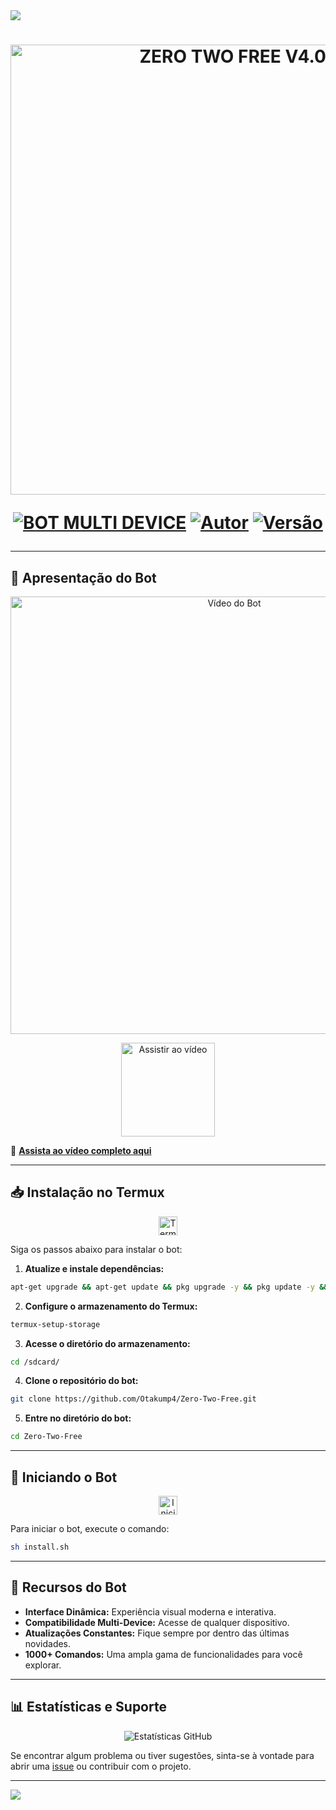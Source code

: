 <img src="https://readme-typing-svg.herokuapp.com/?font=mono&size=30&duration=4000&color=836FFF&center=falso&vCenter=falso&lines=𝐙𝐄𝐑𝐎-𝐓𝐖𝐎+𝐕4.0✓;𝐁𝐎𝐓+𝐌𝐔𝐋𝐓𝐈+𝐃𝐄𝐕𝐈𝐂𝐄;1000+𝐂𝐎𝐌𝐀𝐍𝐃𝐎𝐒+2025;𝕷𝖚𝖈𝖆𝖘-𝖒𝖔𝖉-𝖉𝖔𝖒𝖎𝖓𝖆✰✰✰✰✰">      

<h1 align="center">
<p>
<img src= "https://img.youtube.com/vi/POF1hvDM8Sk/0.jpg" alt="ZERO TWO FREE V4.0✓" width="720">
</p>

<p align="center">
<a href="#"><img src="https://img.shields.io/badge/BOT-MULTI--DEVICE-blue?style=for-the-badge" alt="BOT MULTI DEVICE"></a>
<a href="#"><img src="https://img.shields.io/badge/Autor-@lucas_mod_domina-orange?style=for-the-badge&logo=github" alt="Autor"></a>
<a href="#"><img src="https://img.shields.io/badge/Versão-V4.0-orange?style=for-the-badge&logo=github" alt="Versão"></a>
</p>

---

## 🎥 Apresentação do Bot

<p align="center">
<a href="https://youtu.be/4n_HCLFXAhE?si=alnIqcgCDjBHOlV4" target="_blank">
<img src="https://img.youtube.com/vi/POF1hvDM8Sk/0.jpg" alt="Vídeo do Bot" width="700">
</a>
</p>

<p align="center">
<a href="https://youtu.be/4n_HCLFXAhE?si=alnIqcgCDjBHOlV4" target="_blank">
<img src="https://zero-two.info/uploads/images/file-1739169354212-382718485.jpeg" alt="Assistir ao vídeo" width="150">
</a>
</p>

🔗 **[Assista ao vídeo completo aqui](https://youtu.be/4n_HCLFXAhE?si=alnIqcgCDjBHOlV4)**

---

## 📥 Instalação no Termux

<div align="center">
<img src="https://user-images.githubusercontent.com/108157095/182052725-6568419a-6a9f-490a-85ea-90b94af694fe.png" alt="Termux" height="30">
</div>

Siga os passos abaixo para instalar o bot:

1. **Atualize e instale dependências:**
 ```bash
 apt-get upgrade && apt-get update && pkg upgrade -y && pkg update -y && pkg install nodejs -y && pkg install nodejs-lts -y && pkg install ffmpeg -y && pkg install wget -y && pkg install git -y
 ```

2. **Configure o armazenamento do Termux:**
 ```bash
 termux-setup-storage
 ```

3. **Acesse o diretório do armazenamento:**
 ```bash
 cd /sdcard/
 ```

4. **Clone o repositório do bot:**
 ```bash
 git clone https://github.com/Otakump4/Zero-Two-Free.git
 ```

5. **Entre no diretório do bot:**
 ```bash
 cd Zero-Two-Free
 ```

---

## 🚀 Iniciando o Bot

<div align="center">
<img src="https://user-images.githubusercontent.com/108157095/182053901-78e4a217-51ba-42a3-8ec5-38ed978ad752.png" alt="Iniciar Bot" height="30">
</div>

Para iniciar o bot, execute o comando:

```bash
sh install.sh
```

---

## 🎉 Recursos do Bot

- **Interface Dinâmica:** Experiência visual moderna e interativa.
- **Compatibilidade Multi-Device:** Acesse de qualquer dispositivo.
- **Atualizações Constantes:** Fique sempre por dentro das últimas novidades.
- **1000+ Comandos:** Uma ampla gama de funcionalidades para você explorar.

---

## 📊 Estatísticas e Suporte

<div align="center">
<img src="https://github-readme-stats.vercel.app/api?username=Otakump4&show_icons=true&theme=radical" alt="Estatísticas GitHub">
</div>

Se encontrar algum problema ou tiver sugestões, sinta-se à vontade para abrir uma [issue](https://github.com/Otakump4/Zero-Two-Free/issues) ou contribuir com o projeto.

---

<img src="https://readme-typing-svg.herokuapp.com/?font=mono&size=30&duration=4000&color=00FA9A&center=falso&vCenter=falso&lines=𝖆+𝕽𝖊𝖆𝖑𝖊𝖟𝖆+𝕯𝖔𝖒𝖎𝖓𝖆^-^;@lucas_mod_domina;𝕷𝖚𝖈𝖆𝖘-𝖒𝖔𝖉-𝖉𝖔𝖒𝖎𝖓𝖆✰✰✰✰✰">     

